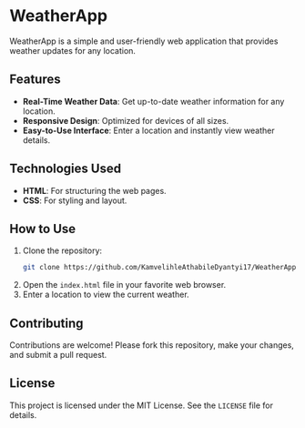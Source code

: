 # WeatherApp

WeatherApp is a simple and user-friendly web application that provides weather updates for any location.

## Features

- **Real-Time Weather Data**: Get up-to-date weather information for any location.
- **Responsive Design**: Optimized for devices of all sizes.
- **Easy-to-Use Interface**: Enter a location and instantly view weather details.

## Technologies Used

- **HTML**: For structuring the web pages.
- **CSS**: For styling and layout.

## How to Use

1. Clone the repository:
   ```bash
   git clone https://github.com/KamvelihleAthabileDyantyi17/WeatherApp.git
   ```
2. Open the `index.html` file in your favorite web browser.
3. Enter a location to view the current weather.

## Contributing

Contributions are welcome! Please fork this repository, make your changes, and submit a pull request.

## License

This project is licensed under the MIT License. See the `LICENSE` file for details.
